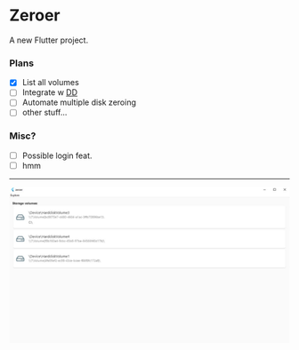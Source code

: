 # Zeroer

A new Flutter project.

### Plans
- [x] List all volumes
- [ ] Integrate w [DD](http:/chrysocome.net/dd)
- [ ] Automate multiple disk zeroing
- [ ] other stuff...

### Misc?
- [ ] Possible login feat.
- [ ] hmm

---

![Example image 1](/images/SS1.jpg)

